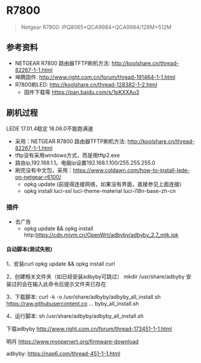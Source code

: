 
# R7800
>Netgear R7800:     IPQ8065+QCA9984+QCA9984/128M+512M

## 参考资料

* NETGEAR R7800 路由器TFTP刷机方法: http://koolshare.cn/thread-82267-1-1.html
* 坤腾固件: http://www.right.com.cn/forum/thread-191464-1-1.html
* R7800刷LED: http://koolshare.cn/thread-128382-1-2.html
	* 固件下载等 https://pan.baidu.com/s/1pKXXAu3

## 刷机过程
LEDE  17.01.4稳定
18.06.0不能跑满速

* 采用：NETGEAR R7800 路由器TFTP刷机方法: http://koolshare.cn/thread-82267-1-1.html
* tftp没有采用windows方式，而是用tftp2.exe
* 路由ip,192.168.1.1。电脑ip设置192.168.1.100/255.255.255.0
* 刷完没有中文包，采用：https://www.coldawn.com/how-to-install-lede-on-netgear-r6100/
	* opkg update (前提得连接网络，如果没有界面，直接参见上面连接)
	* opkg install luci-ssl luci-theme-material luci-i18n-base-zh-cn

### 插件
* 去广告
	* opkg update && opkg install http:https://cdn.mivm.cn/OpenWrt/adbyby/adbyby_2.7_mtk.ipk


#### 自动脚本(测试失败)
1、安装curl
opkg update && opkg install curl

2、创建相关文件夹（如已经安装adbyby可跳过）
mkdir /usr/share/adbyby
安装过的会在输入此命令后提示文件夹已存在

3、下载脚本:
curl -k -o /usr/share/adbyby/adbyby_all_install.sh https://raw.githubusercontent.co ... byby_all_install.sh

4、运行脚本:
sh /usr/share/adbyby/adbyby_all_install.sh


下载adbyby
http://www.right.com.cn/forum/thread-173451-1-1.html

明月
https://www.myopenwrt.org/firmware-download


adbyby: 
	https://nap6.com/thread-451-1-1.html